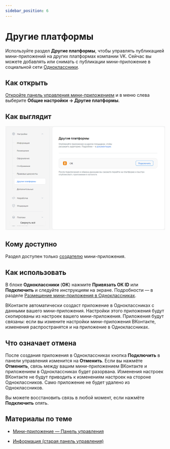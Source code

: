 ```yaml
---
sidebar_position: 6
---
```


# Другие платформы

Используйте раздел **Другие платформы**, чтобы управлять публикацией мини-приложений на других платформах компании VK. Сейчас вы можете добавлять или снимать с публикации мини-приложение в социальной сети [Одноклассники](https://ok.ru).

## Как открыть

[Откройте панель управления мини-приложением](mini-apps/settings/overview) и в меню слева выберите **Общие настройки&nbsp;&rarr; Другие платформы**.

## Как выглядит

<!-- exclusions/_assetsmini-apps/settings/general/other-platforms-page.webp -->
![alt=Пример раздела «Настройки | Другие платформы;title=Пример раздела «Настройки | Другие платформы»](../_assets/other-platforms.jpg)

## Кому доступно

Раздел доступен только [создателю](mini-apps/settings/managers#Создатель) мини-приложения.

## Как использовать

В блоке **Одноклассники** (**ОК**) нажмите **Привязать ОК ID** или **Подключить** и следуйте инструкциям на экране. Подробности — в разделе [Размещение мини-приложения в Одноклассниках](mini-apps/publishing/other-platforms/odnoklassniki).

ВКонтакте автоматически создаст приложение в Одноклассниках с данными вашего мини-приложения. Настройки этого приложения будут скопированы из настроек вашего мини-приложения. Приложения будут связаны: если вы измените настройки мини-приложения ВКонтакте, изменения распространятся и на приложение в Одноклассниках.

## Что означает отмена

После создания приложения в Одноклассниках кнопка **Подключить** в панели управления изменится на **Отменить**. Если вы нажмёте **Отменить**, связь между вашим мини-приложением ВКонтакте и приложением в Одноклассниках будет разорвана. Изменения настроек ВКонтакте не будут приводить к изменениям настроек на стороне Одноклассников. Само приложение не будет удалено из Одноклассников.

Вы можете восстановить связь в любой момент, если нажмёте **Подключить** опять.

## Материалы по теме

* [Мини-приложение  — Панель управления](mini-apps/settings/overview)

* [Информация (старая панель управления)](mini-apps/management/information)
